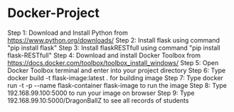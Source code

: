 # Docker-Project
Step 1: Download and Install Python from https://www.python.org/downloads/
Step 2: Install flask using command "pip install flask" 
Step 3: Install flaskRESTfull using command "pip install flask-RESTfull" 
Step 4: Download and install Docker Toolbox from https://docs.docker.com/toolbox/toolbox_install_windows/ 
Step 5: Open Docker Toolbox terminal and enter into your project directory 
Step 6: Type docker build -t flask-image:latest . for building image 
Step 7: Type docker run -t -p --name flask-container flask-image to run the image 
Step 8: Type 192.168.99.100:5000 to run your image on browser 
Step 9: Type 192.168.99.10:5000/DragonBallZ to see all records of students